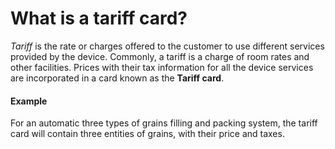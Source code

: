 # What is a tariff card?

_Tariff_ is the rate or charges offered to the customer to use different services provided by the device. Commonly, a tariff is a charge of room rates and other facilities. Prices with their tax information for all the device services are incorporated in a card known as the **Tariff card**.

#### Example

For an automatic three types of grains filling and packing system, the tariff card will contain three entities of grains, with their price and taxes.

&#x20;

